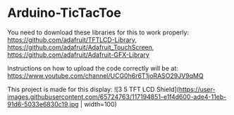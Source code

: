 # Arduino-TicTacToe

You need to download these libraries for this to work properly: https://github.com/adafruit/TFTLCD-Library, https://github.com/adafruit/Adafruit_TouchScreen, https://github.com/adafruit/Adafruit-GFX-Library


Instructions on how to upload the code correctly will be at: https://www.youtube.com/channel/UCG0h6r6T1joRASO29JV9qMQ

This project is made for this display:
![3 5 TFT LCD Shield](https://user-images.githubusercontent.com/65724763/117194851-e1f4d600-ade4-11eb-91d6-5033e6830c19.jpg | width=100)
